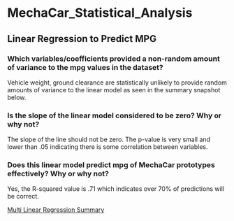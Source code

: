 # MechaCar_Statistical_Analysis

## Linear Regression to Predict MPG
### Which variables/coefficients provided a non-random amount of variance to the mpg values in the dataset?
Vehicle weight, ground clearance are statistically unlikely to provide random amounts of variance to the linear model as seen in the summary snapshot below.

### Is the slope of the linear model considered to be zero? Why or why not?
The slope of the line should not be zero.  The p-value is very small and lower than .05 indicating there is some correlation between variables.

### Does this linear model predict mpg of MechaCar prototypes effectively? Why or why not?
Yes, the R-squared value is .71 which indicates over 70% of predictions will be correct.

[Multi Linear Regression Summary]("/Images/Summary1.PNG")
